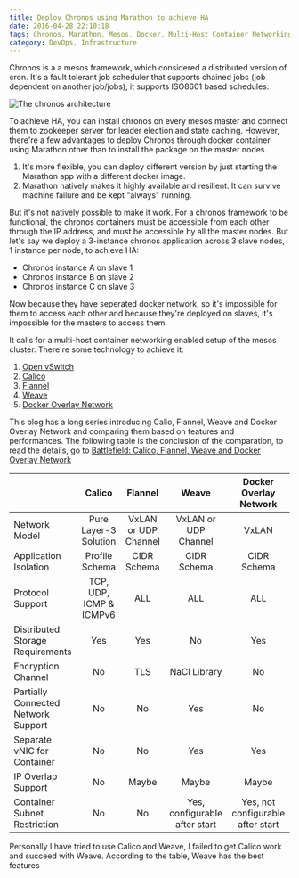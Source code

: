 ```yaml
---
title: Deploy Chronos using Marathon to achieve HA
date: 2016-04-28 22:10:18
tags: Chronos, Marathon, Mesos, Docker, Multi-Host Container Networking
category: DevOps, Infrastructure 
---
```


Chronos is a a mesos framework, which considered a distributed version of cron. It's a fault tolerant job scheduler that supports chained jobs (job dependent on another job/jobs), it supports ISO8601 based schedules.

![The chronos architecture](chronos_architecture.png)

To achieve HA, you can install chronos on every mesos master and connect them to zookeeper server for leader election and state caching. However, there're a few advantages to deploy Chronos through docker container using Marathon other than to install the package on the master nodes.

1. It's more flexible, you can deploy different version by just starting the Marathon app with a different docker image.
2. Marathon natively makes it highly available and resilient. It can survive machine failure and be kept "always" running.

But it's not natively possible to make it work. For a chronos framework to be functional, the chronos containers must be accessible from each other through the IP address, and must be accessible by all the master nodes. But let's say we deploy a 3-instance chronos application across 3 slave nodes, 1 instance per node, to achieve HA:
- Chronos instance A on slave 1
- Chronos instance B on slave 2
- Chronos instance C on slave 3

Now because they have seperated docker network, so it's impossible for them to access each other and because they're deployed on slaves, it's impossible for the masters to access them.

It calls for a multi-host container networking enabled setup of the mesos cluster. There're some technology to achieve it:
1. [Open vSwitch](http://openvswitch.org/)
2. [Calico](https://github.com/projectcalico/calico)
3. [Flannel](https://github.com/coreos/flannel)
3. [Weave](https://github.com/weaveworks/weave)
4. [Docker Overlay Network](https://docs.docker.com/engine/userguide/networking/get-started-overlay/)

This blog has a long series introducing Calio, Flannel, Weave and Docker Overlay Network and comparing them based on features and performances. The following table is the conclusion of the comparation, to read the details, go to [Battlefield: Calico, Flannel, Weave and Docker Overlay Network](http://chunqi.li/2015/11/15/Battlefield-Calico-Flannel-Weave-and-Docker-Overlay-Network/)

|                                     |          Calico         |        Flannel       |             Weave             |       Docker Overlay Network      |
|-------------------------------------|:-----------------------:|:--------------------:|:-----------------------------:|:---------------------------------:|
| Network Model                       | Pure Layer-3 Solution   | VxLAN or UDP Channel | VxLAN or UDP Channel          |               VxLAN               |
| Application Isolation               |      Profile Schema     |      CIDR Schema     |          CIDR Schema          |            CIDR Schema            |
| Protocol Support                    | TCP, UDP, ICMP & ICMPv6 |          ALL         |              ALL              |                ALL                |
| Distributed Storage Requirements    |           Yes           |          Yes         |               No              |                Yes                |
| Encryption Channel                  |            No           |          TLS         |          NaCl Library         |                 No                |
| Partially Connected Network Support |            No           |          No          |              Yes              |                 No                |
|     Separate vNIC for Container     |            No           |          No          |              Yes              |                Yes                |
|          IP Overlap Support         |            No           |         Maybe        |             Maybe             |               Maybe               |
| Container Subnet Restriction        |            No           |          No          | Yes, configurable after start | Yes, not configurable after start |

Personally I have tried to use Calico and Weave, I failed to get Calico work and succeed with Weave. According to the table, Weave has the best features 
